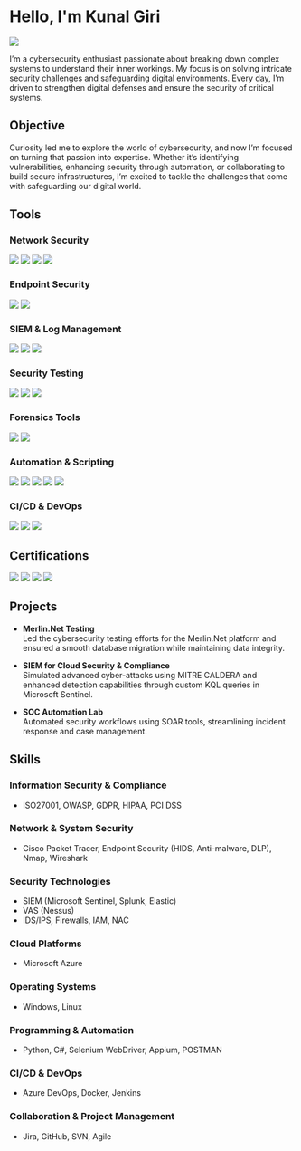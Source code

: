 # Hello, I'm Kunal Giri
<a href="https://www.linkedin.com/in/kunalgiri88"><img src="https://img.shields.io/badge/-LinkedIn-0072b1?&style=for-the-badge&logo=linkedin&logoColor=white" /></a>

I’m a cybersecurity enthusiast passionate about breaking down complex systems to understand their inner workings. My focus is on solving intricate security challenges and safeguarding digital environments. Every day, I’m driven to strengthen digital defenses and ensure the security of critical systems.

## Objective

Curiosity led me to explore the world of cybersecurity, and now I’m focused on turning that passion into expertise. Whether it’s identifying vulnerabilities, enhancing security through automation, or collaborating to build secure infrastructures, I’m excited to tackle the challenges that come with safeguarding our digital world.

## Tools

### Network Security
<div>
    <img src="https://img.shields.io/badge/-Wireshark-1679A7?&style=for-the-badge&logo=Wireshark&logoColor=white" />
    <img src="https://img.shields.io/badge/-Suricata-EF3B2D?&style=for-the-badge&logo=Suricata&logoColor=white" />
    <img src="https://img.shields.io/badge/-Zeek-777BB4?&style=for-the-badge&logo=Zeek&logoColor=white" />
    <img src="https://img.shields.io/badge/-Nmap-0064a5?&style=for-the-badge&logo=Nmap&logoColor=white" />
</div>

### Endpoint Security
<div>
    <img src="https://img.shields.io/badge/-Microsoft_Defender_for_Endpoint-00A4EF?&style=for-the-badge&logo=Microsoft&logoColor=white" />
    <img src="https://img.shields.io/badge/-Velociraptor-4B275F?&style=for-the-badge&logo=Velociraptor&logoColor=white" />
</div>

### SIEM & Log Management
<div>
    <img src="https://img.shields.io/badge/-Microsoft_Sentinel-0078D4?&style=for-the-badge&logo=Microsoft&logoColor=white" />
    <img src="https://img.shields.io/badge/-Splunk-000000?&style=for-the-badge&logo=Splunk&logoColor=white" />
    <img src="https://img.shields.io/badge/-Elastic-005571?&style=for-the-badge&logo=Elastic&logoColor=white" />
</div>

### Security Testing
<div>
    <img src="https://img.shields.io/badge/-MITRE_CALDERA-000000?&style=for-the-badge&logo=CALDERA&logoColor=white" />
    <img src="https://img.shields.io/badge/-MITRE_ATT&CK_Framework-FF5733?&style=for-the-badge&logo=ATT&CK&logoColor=white" />
    <img src="https://img.shields.io/badge/-Burp_Suite-FF5733?&style=for-the-badge&logo=BurpSuite&logoColor=white" />
</div>

### Forensics Tools
<div>
    <img src="https://img.shields.io/badge/-FTK_Imager-FFA500?&style=for-the-badge&logo=FTK&logoColor=white" />
    <img src="https://img.shields.io/badge/-Autopsy-777BB4?&style=for-the-badge&logo=Autopsy&logoColor=white" />
</div>

### Automation & Scripting
<div>
    <img src="https://img.shields.io/badge/-Python-3776AB?&style=for-the-badge&logo=Python&logoColor=white" />
    <img src="https://img.shields.io/badge/-CSharp-239120?&style=for-the-badge&logo=CSharp&logoColor=white" />
    <img src="https://img.shields.io/badge/-Appium-000000?&style=for-the-badge&logo=Appium&logoColor=white" />
    <img src="https://img.shields.io/badge/-Selenium-43B02A?&style=for-the-badge&logo=Selenium&logoColor=white" />
    <img src="https://img.shields.io/badge/-POSTMAN-FF6C37?&style=for-the-badge&logo=Postman&logoColor=white" />
</div>

### CI/CD & DevOps
<div>
    <img src="https://img.shields.io/badge/-Azure_DevOps-0078D7?&style=for-the-badge&logo=Microsoft&logoColor=white" />
    <img src="https://img.shields.io/badge/-Docker-2496ED?&style=for-the-badge&logo=Docker&logoColor=white" />
    <img src="https://img.shields.io/badge/-Jenkins-D24939?&style=for-the-badge&logo=Jenkins&logoColor=white" />
</div>

## Certifications
<div>
   <img src="https://img.shields.io/badge/-Certified%20in%20Cybersecurity-00AAFF?style=for-the-badge&logo=ISC2&logoColor=white" />
   <img src="https://img.shields.io/badge/-Qualys_Vulnerability_Management-0092D0?&style=for-the-badge&logo=Qualys&logoColor=white" />
   <img src="https://img.shields.io/badge/-Burp_Suite_Professional_Learning-8B0000?&style=for-the-badge&logo=BurpSuite&logoColor=white" />
   <img src="https://img.shields.io/badge/-Nmap_Udemy-4CBBF1?&style=for-the-badge&logo=Udemy&logoColor=white" />
</div>

## Projects

- **Merlin.Net Testing**  
Led the cybersecurity testing efforts for the Merlin.Net platform and ensured a smooth database migration while maintaining data integrity.

- **SIEM for Cloud Security & Compliance**  
Simulated advanced cyber-attacks using MITRE CALDERA and enhanced detection capabilities through custom KQL queries in Microsoft Sentinel.

- **SOC Automation Lab**  
Automated security workflows using SOAR tools, streamlining incident response and case management.

## Skills

### Information Security & Compliance
- ISO27001, OWASP, GDPR, HIPAA, PCI DSS

### Network & System Security
- Cisco Packet Tracer, Endpoint Security (HIDS, Anti-malware, DLP), Nmap, Wireshark

### Security Technologies
- SIEM (Microsoft Sentinel, Splunk, Elastic)
- VAS (Nessus)
- IDS/IPS, Firewalls, IAM, NAC

### Cloud Platforms
- Microsoft Azure

### Operating Systems
- Windows, Linux

### Programming & Automation
- Python, C#, Selenium WebDriver, Appium, POSTMAN

### CI/CD & DevOps
- Azure DevOps, Docker, Jenkins

### Collaboration & Project Management
- Jira, GitHub, SVN, Agile
